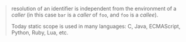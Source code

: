 

> resolution of an identifier is independent from the environment of a *caller* (in this case `bar` is a *caller* of `foo`, and `foo` is a *callee*).
>
> Today static scope is used in many languages: C, Java, ECMAScript, Python, Ruby, Lua, etc.